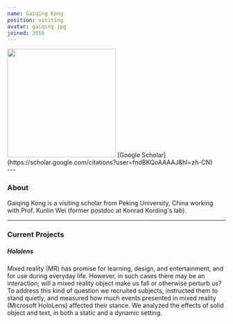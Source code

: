 ```yaml
---
name: Gaiqing Kong
position: visiting
avatar: gaiqing.jpg
joined: 2016
---
```


<img width="250" src="{{site.baseurl}}/images/people/{{page.avatar}}" data-action="zoom">
<i class="fa fa-google"></i> [Google Scholar](https://scholar.google.com/citations?user=fndBKQoAAAAJ&hl=zh-CN)<br>
---

### About

Gaiqing Kong is a visiting scholar from Peking University, China working with
Prof. Kunlin Wei (former postdoc at Konrad Kording's lab).

---

### Current Projects

##### Hololens

Mixed reality (MR) has promise for learning, design, and entertainment, and for use during everyday life. However, in such cases there may be an interaction; will a mixed reality object make us fall or otherwise perturb us? To address this kind of question we recruited subjects, instructed them to stand quietly, and measured how much events presented in mixed reality (Microsoft HoloLens) affected their stance. We analyzed the effects of solid object and text, in both a static and a dynamic setting.
